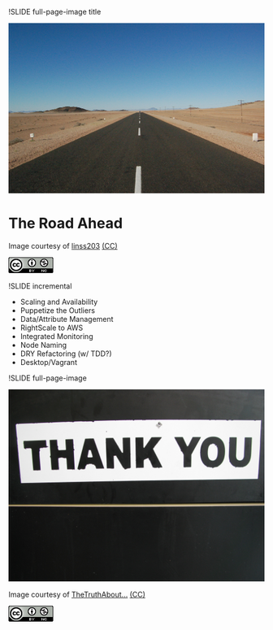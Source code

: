 !SLIDE full-page-image title

![Road Ahead](namib2.jpg "Nambian Desert Road")

# The Road Ahead

Image courtesy of <span xmlns:cc="http://creativecommons.org/ns#" about="http://www.flickr.com/photos/58316640@N00/228031959"><a rel="cc:attributionURL" href="http://www.flickr.com/photos/linss203/">linss203</a> <a rel="license" href="http://creativecommons.org/licenses/by-sa/2.0/">(CC)</a></span>

<a rel="license" href="http://creativecommons.org/licenses/by-nc/2.0/uk/">![Creative Commons License](cc.png "Creative Commons License")</a>

!SLIDE incremental

* Scaling and Availability
* Puppetize the Outliers
* Data/Attribute Management
* RightScale to AWS
* Integrated Monitoring
* Node Naming
* DRY Refactoring (w/ TDD?)
* Desktop/Vagrant

!SLIDE full-page-image

![Thank you](thankyou.jpg "Thank you")

Image courtesy of <span xmlns:cc="http://creativecommons.org/ns#" about="http://www.flickr.com/photos/thetruthabout/2668888527/"><a rel="cc:attributionURL" href="http://www.flickr.com/photos/thetruthabout/">TheTruthAbout...</a> <a rel="license" href="http://creativecommons.org/licenses/by-sa/2.0/">(CC)</a></span>

<a rel="license" href="http://creativecommons.org/licenses/by-nc/2.0/uk/">![Creative Commons License](cc.png "Creative Commons License")</a>
